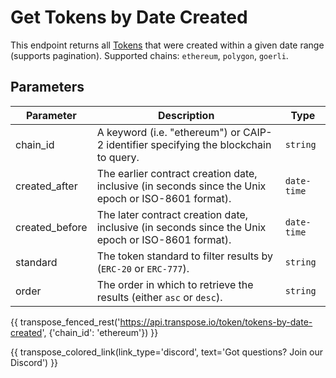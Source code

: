 # Get Tokens by Date Created

This endpoint returns all [Tokens](../models/token_model.md) that were created within a given date range (supports pagination). Supported chains: `ethereum`, `polygon`, `goerli`.

## Parameters
| Parameter     | Description                                                                          | Type     | 
|---------------|--------------------------------------------------------------------------------------|----------|
| chain_id      | A keyword (i.e. "ethereum") or CAIP-2 identifier specifying the blockchain to query. | `string` | 
| created_after | The earlier contract creation date, inclusive (in seconds since the Unix epoch or ISO-8601 format).    | `date-time` | 
| created_before | The later contract creation date, inclusive (in seconds since the Unix epoch or ISO-8601 format).    | `date-time` | 
| standard | The token standard to filter results by (`ERC-20` or `ERC-777`).    | `string` | 
| order | The order in which to retrieve the results (either `asc` or `desc`).    | `string` | 

{{ transpose_fenced_rest('https://api.transpose.io/token/tokens-by-date-created', {'chain_id': 'ethereum'}) }}

{{ transpose_colored_link(link_type='discord', text='Got questions?  Join our Discord') }}
